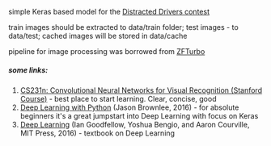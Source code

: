 simple Keras based model for the [Distracted Drivers contest](https://www.kaggle.com/c/state-farm-distracted-driver-detection)

train images should be extracted to data/train folder; test images - to data/test; cached images will be stored in data/cache

pipeline for image processing was borrowed from [ZFTurbo](https://github.com/ZFTurbo/KAGGLE_DISTRACTED_DRIVER)

##### some links:
1. [CS231n: Convolutional Neural Networks for Visual Recognition (Stanford Course)](http://cs231n.stanford.edu/) - best place to start learning. Clear, concise, good 
2. [Deep Learning with Python](https://machinelearningmastery.com/deep-learning-with-python/) (Jason Brownlee, 2016) - for absolute beginners it's a great jumpstart into Deep Learning with focus on Keras
3. [Deep Learning](http://www.deeplearningbook.org/) (Ian Goodfellow, Yoshua Bengio, and Aaron Courville, MIT Press, 2016) - textbook on Deep Learning
